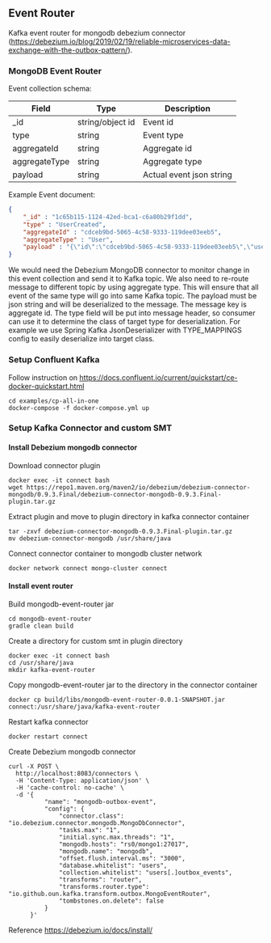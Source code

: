 ## Event Router
Kafka event router for mongodb debezium connector (https://debezium.io/blog/2019/02/19/reliable-microservices-data-exchange-with-the-outbox-pattern/).

### MongoDB Event Router

Event collection schema:

| Field |  Type  |   Description   | 
|-------|--------|-----------------|
| _id   | string/object id | Event id        |
| type  | string | Event type      |
| aggregateId  | string | Aggregate id      |
| aggregateType  | string | Aggregate type     |
| payload  | string | Actual event json string |

Example Event document:
```json
{
    "_id" : "1c65b115-1124-42ed-bca1-c6a80b29f1dd",
    "type" : "UserCreated",
    "aggregateId" : "cdceb9bd-5065-4c58-9333-119dee03eeb5",
    "aggregateType" : "User",
    "payload" : "{\"id\":\"cdceb9bd-5065-4c58-9333-119dee03eeb5\",\"username\":\"oun\",\"aggregateId\":\"cdceb9bd-5065-4c58-9333-119dee03eeb5\",\"aggregateType\":\"User\"}"
}
```

We would need the Debezium MongoDB connector to monitor change in this event collection and send it to Kafka topic.
We also need to re-route message to different topic by using aggregate type. This will ensure that all event of the same type will go into same Kafka topic.
The payload must be json string and will be deserialized to the message. The message key is aggregate id. 
The type field will be put into message header, so consumer can use it to determine the class of target type for deserialization.
For example we use Spring Kafka JsonDeserializer with TYPE_MAPPINGS config to easily deserialize into target class.


### Setup Confluent Kafka

Follow instruction on 
https://docs.confluent.io/current/quickstart/ce-docker-quickstart.html

```
cd examples/cp-all-in-one
docker-compose -f docker-compose.yml up
```

### Setup Kafka Connector and custom SMT

#### Install Debezium mongodb connector

Download connector plugin
```
docker exec -it connect bash
wget https://repo1.maven.org/maven2/io/debezium/debezium-connector-mongodb/0.9.3.Final/debezium-connector-mongodb-0.9.3.Final-plugin.tar.gz
```

Extract plugin and move to plugin directory in kafka connector container
```
tar -zxvf debezium-connector-mongodb-0.9.3.Final-plugin.tar.gz
mv debezium-connector-mongodb /usr/share/java
```

Connect connector container to mongodb cluster network
```
docker network connect mongo-cluster connect
```

#### Install event router

Build mongodb-event-router jar
```
cd mongodb-event-router
gradle clean build
```

Create a directory for custom smt in plugin directory
```
docker exec -it connect bash
cd /usr/share/java
mkdir kafka-event-router
```

Copy mongodb-event-router jar to the directory in the connector container
```
docker cp build/libs/mongodb-event-router-0.0.1-SNAPSHOT.jar connect:/usr/share/java/kafka-event-router
```

Restart kafka connector
```
docker restart connect
```

Create Debezium mongodb connector
```
curl -X POST \
  http://localhost:8083/connectors \
  -H 'Content-Type: application/json' \
  -H 'cache-control: no-cache' \
  -d '{
          "name": "mongodb-outbox-event",
          "config": {
              "connector.class": "io.debezium.connector.mongodb.MongoDbConnector",
              "tasks.max": "1",
              "initial.sync.max.threads": "1",
              "mongodb.hosts": "rs0/mongo1:27017",
              "mongodb.name": "mongodb",
              "offset.flush.interval.ms": "3000",
              "database.whitelist": "users",
              "collection.whitelist": "users[.]outbox_events",
              "transforms": "router",
              "transforms.router.type": "io.github.oun.kafka.transform.outbox.MongoEventRouter",
              "tombstones.on.delete": false
          }
      }'
```

Reference
https://debezium.io/docs/install/